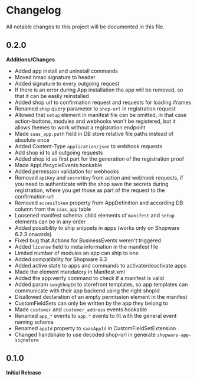 # Changelog
All notable changes to this project will be documented in this file.

## 0.2.0

**Additions/Changes**
- Added app install and uninstall commands
- Moved hmac signature to header 
- Added signature to every outgoing request
- If there is an error during App installation the app will be removed, so that it can be easily reinstalled
- Added shop url to confirmation request and requests for loading iframes
- Renamed `shop` query parameter to `shop-url` in registration request
- Allowed that `setup` element in manifest file can be omitted, in that case action-buttons, modules and webhooks won't be registered, but it allows themes to work without a registration endpoint
- Made `saas_app.path` field in DB store relative file paths instead of absolute once
- Added Content-Type `application/json` to webhook requests
- Add shop id to all outgoing requests
- Added shop id as first part for the generation of the registration proof
- Made AppLifecycleEvents hookable
- Added permission validation for webhooks
- Removed `apiKey` and `secretKey` from action and webhook requests, if you need to authenticate with the shop save the secrets during registration, where you get those as part of the request to the confirmation url
- Removed `accessToken` property from AppDefinition and according DB column from the `saas_app` table
- Loosened manifest schema: child elements of `manifest` and `setup` elements can be in any order
- Added possibility to ship snippets in apps (works only on Shopware 6.2.3 onwards)
- Fixed bug that Actions for BusinessEvents weren't triggered
- Added `license` field to meta information in the manifest file
- Limited number of modules an app can ship to one
- Added compatibility for Shopware 6.3
- Added active state to apps and commands to activate/deactivate apps
- Made the <license> element mandatory in Manifest.xml
- Added the app:verify command to check if a manifest is valid
- Added param `swagShopId` to storefront templates, so app templates can communicate with their app backend using the right shopId
- Disallowed declaration of an empty permission element in the manifest
- CustomFieldSets can only be written by the app they belong to
- Made `customer` and `customer_address` events hookable
- Renamed `app_*` events to `app.*` events to fit with the general event naming schema
- Renamed `appId` property to `saasAppId` in CustomFieldSetExtension
- Changed handshake to use decoded shop-url in generate `shopware-app-signature`

## 0.1.0

**Initial Release**
